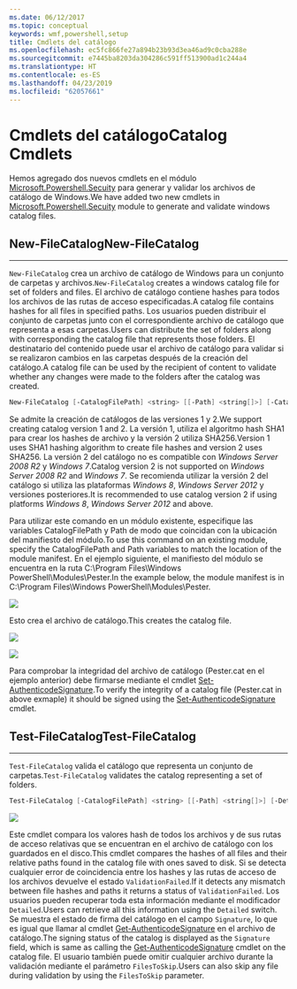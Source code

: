 ```yaml
---
ms.date: 06/12/2017
ms.topic: conceptual
keywords: wmf,powershell,setup
title: Cmdlets del catálogo
ms.openlocfilehash: ec5fc866fe27a894b23b93d3ea46ad9c0cba288e
ms.sourcegitcommit: e7445ba8203da304286c591ff513900ad1c244a4
ms.translationtype: HT
ms.contentlocale: es-ES
ms.lasthandoff: 04/23/2019
ms.locfileid: "62057661"
---
```

# <a name="catalog-cmdlets"></a><span data-ttu-id="a96f9-103">Cmdlets del catálogo</span><span class="sxs-lookup"><span data-stu-id="a96f9-103">Catalog Cmdlets</span></span>

<span data-ttu-id="a96f9-104">Hemos agregado dos nuevos cmdlets en el módulo [Microsoft.Powershell.Secuity](https://technet.microsoft.com/library/hh847877.aspx) para generar y validar los archivos de catálogo de Windows.</span><span class="sxs-lookup"><span data-stu-id="a96f9-104">We have added two new cmdlets in [Microsoft.Powershell.Secuity](https://technet.microsoft.com/library/hh847877.aspx) module to generate and validate windows catalog files.</span></span>

## <a name="new-filecatalog"></a><span data-ttu-id="a96f9-105">New-FileCatalog</span><span class="sxs-lookup"><span data-stu-id="a96f9-105">New-FileCatalog</span></span>
--------------------------------

<span data-ttu-id="a96f9-106">`New-FileCatalog` crea un archivo de catálogo de Windows para un conjunto de carpetas y archivos.</span><span class="sxs-lookup"><span data-stu-id="a96f9-106">`New-FileCatalog` creates a windows catalog file for set of folders and files.</span></span> <span data-ttu-id="a96f9-107">El archivo de catálogo contiene hashes para todos los archivos de las rutas de acceso especificadas.</span><span class="sxs-lookup"><span data-stu-id="a96f9-107">A catalog file contains hashes for all files in specified paths.</span></span> <span data-ttu-id="a96f9-108">Los usuarios pueden distribuir el conjunto de carpetas junto con el correspondiente archivo de catálogo que representa a esas carpetas.</span><span class="sxs-lookup"><span data-stu-id="a96f9-108">Users can distribute the set of folders along with corresponding the catalog file that represents those folders.</span></span> <span data-ttu-id="a96f9-109">El destinatario del contenido puede usar el archivo de catálogo para validar si se realizaron cambios en las carpetas después de la creación del catálogo.</span><span class="sxs-lookup"><span data-stu-id="a96f9-109">A catalog file can be used by the recipient of content to validate whether any changes were made to the folders after the catalog was created.</span></span>

```powershell
New-FileCatalog [-CatalogFilePath] <string> [[-Path] <string[]>] [-CatalogVersion <int>] [-WhatIf] [-Confirm] [<CommonParameters>]
```
<span data-ttu-id="a96f9-110">Se admite la creación de catálogos de las versiones 1 y 2.</span><span class="sxs-lookup"><span data-stu-id="a96f9-110">We support creating catalog version 1 and 2.</span></span> <span data-ttu-id="a96f9-111">La versión 1, utiliza el algoritmo hash SHA1 para crear los hashes de archivo y la versión 2 utiliza SHA256.</span><span class="sxs-lookup"><span data-stu-id="a96f9-111">Version 1 uses SHA1 hashing algorithm to create file hashes and version 2 uses SHA256.</span></span> <span data-ttu-id="a96f9-112">La versión 2 del catálogo no es compatible con *Windows Server 2008 R2* y *Windows 7*.</span><span class="sxs-lookup"><span data-stu-id="a96f9-112">Catalog version 2 is not supported on *Windows Server 2008 R2* and *Windows 7*.</span></span> <span data-ttu-id="a96f9-113">Se recomienda utilizar la versión 2 del catálogo si utiliza las plataformas *Windows 8*, *Windows Server 2012* y versiones posteriores.</span><span class="sxs-lookup"><span data-stu-id="a96f9-113">It is recommended to use catalog version 2 if using platforms *Windows 8*, *Windows Server 2012* and above.</span></span>

<span data-ttu-id="a96f9-114">Para utilizar este comando en un módulo existente, especifique las variables CatalogFilePath y Path de modo que coincidan con la ubicación del manifiesto del módulo.</span><span class="sxs-lookup"><span data-stu-id="a96f9-114">To use this command on an existing module, specify the CatalogFilePath and Path variables to match the location of the module manifest.</span></span> <span data-ttu-id="a96f9-115">En el ejemplo siguiente, el manifiesto del módulo se encuentra en la ruta C:\Program Files\Windows PowerShell\Modules\Pester.</span><span class="sxs-lookup"><span data-stu-id="a96f9-115">In the example below, the module manifest is in C:\Program Files\Windows PowerShell\Modules\Pester.</span></span>

![](../images/NewFileCatalog.jpg)

<span data-ttu-id="a96f9-116">Esto crea el archivo de catálogo.</span><span class="sxs-lookup"><span data-stu-id="a96f9-116">This creates the catalog file.</span></span>

![](../images/CatalogFile1.jpg)

![](../images/CatalogFile2.jpg)

<span data-ttu-id="a96f9-117">Para comprobar la integridad del archivo de catálogo (Pester.cat en el ejemplo anterior) debe firmarse mediante el cmdlet [Set-AuthenticodeSignature](https://technet.microsoft.com/library/hh849819.aspx).</span><span class="sxs-lookup"><span data-stu-id="a96f9-117">To verify the integrity of a catalog file (Pester.cat in above exmaple) it should be signed using the [Set-AuthenticodeSignature](https://technet.microsoft.com/library/hh849819.aspx) cmdlet.</span></span>


## <a name="test-filecatalog"></a><span data-ttu-id="a96f9-118">Test-FileCatalog</span><span class="sxs-lookup"><span data-stu-id="a96f9-118">Test-FileCatalog</span></span>
--------------------------------

<span data-ttu-id="a96f9-119">`Test-FileCatalog` valida el catálogo que representa un conjunto de carpetas.</span><span class="sxs-lookup"><span data-stu-id="a96f9-119">`Test-FileCatalog` validates the catalog representing a set of folders.</span></span>

```powershell
Test-FileCatalog [-CatalogFilePath] <string> [[-Path] <string[]>] [-Detailed] [-FilesToSkip <string[]>] [-WhatIf] [-Confirm] [<CommonParameters>]
```

![](../images/TestFileCatalog.jpg)

<span data-ttu-id="a96f9-120">Este cmdlet compara los valores hash de todos los archivos y de sus rutas de acceso relativas que se encuentran en el archivo de catálogo con los guardados en el disco.</span><span class="sxs-lookup"><span data-stu-id="a96f9-120">This cmdlet compares the hashes of all files and their relative paths found in the catalog file with ones saved to disk.</span></span> <span data-ttu-id="a96f9-121">Si se detecta cualquier error de coincidencia entre los hashes y las rutas de acceso de los archivos devuelve el estado `ValidationFailed`.</span><span class="sxs-lookup"><span data-stu-id="a96f9-121">If it detects any mismatch between file hashes and paths it returns a status of `ValidationFailed`.</span></span>
<span data-ttu-id="a96f9-122">Los usuarios pueden recuperar toda esta información mediante el modificador `Detailed`.</span><span class="sxs-lookup"><span data-stu-id="a96f9-122">Users can retrieve all this information using the `Detailed` switch.</span></span> <span data-ttu-id="a96f9-123">Se muestra el estado de firma del catálogo en el campo `Signature`, lo que es igual que llamar al cmdlet [Get-AuthenticodeSignature](https://technet.microsoft.com/library/hh849805.aspx) en el archivo de catálogo.</span><span class="sxs-lookup"><span data-stu-id="a96f9-123">The signing status of the catalog is displayed as the `Signature` field, which is same as calling the [Get-AuthenticodeSignature](https://technet.microsoft.com/library/hh849805.aspx) cmdlet on the catalog file.</span></span>
<span data-ttu-id="a96f9-124">El usuario también puede omitir cualquier archivo durante la validación mediante el parámetro `FilesToSkip`.</span><span class="sxs-lookup"><span data-stu-id="a96f9-124">Users can also skip any file during validation by using the `FilesToSkip` parameter.</span></span>
